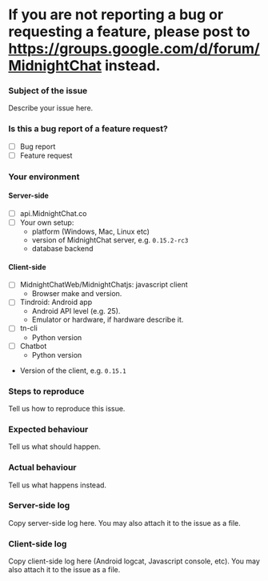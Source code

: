 # If you are not reporting a bug or requesting a feature, please post to https://groups.google.com/d/forum/MidnightChat instead.

### Subject of the issue
Describe your issue here.

### Is this a bug report of a feature request?
- [ ] Bug report
- [ ] Feature request

### Your environment
#### Server-side
- [ ] api.MidnightChat.co
- [ ] Your own setup:
  * platform (Windows, Mac, Linux etc)
  * version of MidnightChat server, e.g. `0.15.2-rc3`
  * database backend

#### Client-side
- [ ] MidnightChatWeb/MidnightChatjs: javascript client
  * Browser make and version.
- [ ] Tindroid: Android app
  * Android API level (e.g. 25).
  * Emulator or hardware, if hardware describe it.
- [ ] tn-cli
  * Python version
- [ ] Chatbot
  * Python version
- Version of the client, e.g. `0.15.1`

### Steps to reproduce
Tell us how to reproduce this issue.

### Expected behaviour
Tell us what should happen.

### Actual behaviour
Tell us what happens instead.

### Server-side log
Copy server-side log here. You may also attach it to the issue as a file.

### Client-side log
Copy client-side log here (Android logcat, Javascript console, etc). You may also attach it to the issue as a file.

